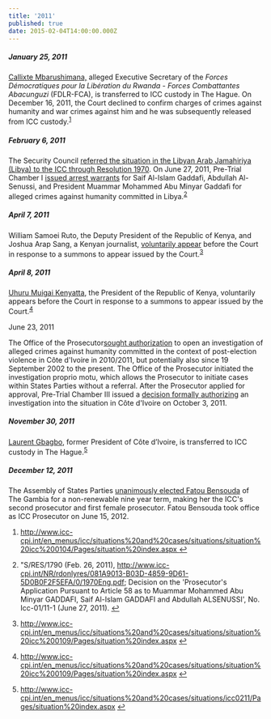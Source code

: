 ```yaml
---
title: '2011'
published: true
date: 2015-02-04T14:00:00.000Z
---
```



##### January 25, 2011

[Callixte Mbarushimana,](http://www.icc-cpi.int/en_menus/icc/situations%20and%20cases/situations/situation%20icc%200104/related%20cases/icc01040110/Pages/icc01040110.aspx) alleged Executive Secretary of the *Forces D&eacute;mocratiques pour la Lib&eacute;ration du Rwanda* - *Forces Combattantes Abacunguzi* (FDLR-FCA), is transferred to ICC custody in The Hague. On December 16, 2011, the Court declined to confirm charges of crimes against humanity and war crimes against him and he was subsequently released from ICC custody.<sup id="fnref:source2011jan"><a class="footnote" href="#fn:source2011jan">1</a></sup>

##### February 6, 2011

The Security Council [referred the situation in the Libyan Arab Jamahiriya (Libya) to the ICC through Resolution 1970](http://www.icc-cpi.int/NR/rdonlyres/081A9013-B03D-4859-9D61-5D0B0F2F5EFA/0/1970Eng.pdf). On June 27, 2011, Pre-Trial Chamber I [issued arrest warrants](http://www.icc-cpi.int/iccdocs/doc/doc1101337.pdf) for Saif Al-Islam Gaddafi, Abdullah Al-Senussi, and President Muammar Mohammed Abu Minyar Gaddafi for alleged crimes against humanity committed in Libya.<sup id="fnref:source2011feb"><a class="footnote" href="#fn:source2011feb">2</a></sup>

##### April 7, 2011

William Samoei Ruto, the Deputy President of the Republic of Kenya, and Joshua Arap Sang, a Kenyan journalist, [voluntarily appear](http://www.icc-cpi.int/en_menus/icc/situations%20and%20cases/situations/situation%20icc%200109/Pages/situation%20index.aspx) before the Court in response to a summons to appear issued by the Court.<sup id="fnref:source2011apr"><a class="footnote" href="#fn:source2011apr">3</a></sup>

##### April 8, 2011

[Uhuru Muigai Kenyatta](http://www.icc-cpi.int/en_menus/icc/situations%20and%20cases/situations/situation%20icc%200109/Pages/situation%20index.aspx), the President of the Republic of Kenya, voluntarily appears before the Court in response to a summons to appear issued by the Court.<sup id="fnref:source2011apr8"><a class="footnote" href="#fn:source2011apr8">4</a></sup>

June 23, 2011

The Office of the Prosecutor[sought authorization](https://www.icc-cpi.int/CourtRecords/CR2011_07959.PDF) to open an investigation of alleged crimes against humanity committed in the context of post-election violence in C&ocirc;te d'Ivoire in 2010/2011, but potentially also since 19 September 2002 to the present. The Office of the Prosecutor initiated the investigation proprio motu, which allows the Prosecutor to initiate cases within States Parties without a referral. After the Prosecutor applied for approval, Pre-Trial Chamber III issued a [decision formally authorizing](http://www.icc-cpi.int/iccdocs/doc/doc1240553.pdf) an investigation into the situation in C&ocirc;te d'Ivoire on October 3, 2011.

##### November 30, 2011

[Laurent Gbagbo](http://www.icc-cpi.int/en_menus/icc/situations%20and%20cases/situations/icc0211/Pages/situation%20index.aspx), former President of C&ocirc;te d’Ivoire, is transferred to ICC custody in The Hague.<sup id="fnref:source2011nov30"><a class="footnote" href="#fn:source2011nov30">5</a></sup>

##### December 12, 2011

The Assembly of States Parties [unanimously elected Fatou Bensouda](https://asp.icc-cpi.int/en_menus/asp/press%20releases/press%20releases%202011/Pages/pr749.aspx) of The Gambia for a non-renewable nine year term, making her the ICC's second prosecutor and first female prosecutor. Fatou Bensouda took office as ICC Prosecutor on June 15, 2012.

<div class="footnotes"><ol><li id="fn:source2011jan"><p><a href="http://www.icc-cpi.int/en_menus/icc/situations%20and%20cases/situations/situation%20icc%200104/Pages/situation%20index.aspx">http://www.icc-cpi.int/en_menus/icc/situations%20and%20cases/situations/situation%20icc%200104/Pages/situation%20index.aspx </a><a class="reversefootnote" href="#fnref:source2011jan">↩</a></p></li><li id="fn:source2011feb"><p>"S/RES/1790 (Feb. 26, 2011), <a href="http://www.icc-cpi.int/NR/rdonlyres/081A9013-B03D-4859-9D61-5D0B0F2F5EFA/0/1970Eng.pdf">http://www.icc-cpi.int/NR/rdonlyres/081A9013-B03D-4859-9D61-5D0B0F2F5EFA/0/1970Eng.pdf</a>; Decision on the 'Prosecutor's Application Pursuant to Article 58 as to Muammar Mohammed Abu Minyar GADDAFI, Saif Al-Islam GADDAFI and Abdullah ALSENUSSI', No. Icc-01/11-1 (June 27, 2011). <a class="reversefootnote" href="#fnref:source2011feb">↩</a></p></li><li id="fn:source2011apr"><p><a href="http://www.icc-cpi.int/en_menus/icc/situations%20and%20cases/situations/situation%20icc%200109/Pages/situation%20index.aspx">http://www.icc-cpi.int/en_menus/icc/situations%20and%20cases/situations/situation%20icc%200109/Pages/situation%20index.aspx</a> <a class="reversefootnote" href="#fnref:source2011apr">↩</a></p></li><li id="fn:source2011apr8"><p><a href="http://www.icc-cpi.int/en_menus/icc/situations%20and%20cases/situations/situation%20icc%200109/Pages/situation%20index.aspx">http://www.icc-cpi.int/en_menus/icc/situations%20and%20cases/situations/situation%20icc%200109/Pages/situation%20index.aspx</a> <a class="reversefootnote" href="#fnref:source2011apr8">↩</a></p></li><li id="fn:source2011nov30"><p><a href="http://www.icc-cpi.int/en_menus/icc/situations%20and%20cases/situations/icc0211/Pages/situation%20index.aspx">http://www.icc-cpi.int/en_menus/icc/situations%20and%20cases/situations/icc0211/Pages/situation%20index.aspx</a> <a class="reversefootnote" href="#fnref:source2011nov30">↩</a></p></li></ol></div>